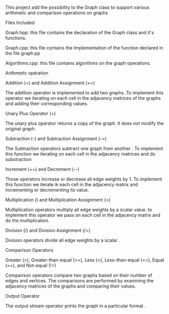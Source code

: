 This project add the possibility to the  Graph class to support various arithmetic and comparison operations on graphs 

Files Included


Graph.hpp: this file  contains the declaration of the Graph class and it's  functions.

Graph.cpp: this file contains the Implementation of the function declared in  the file graph.pp

Algorithms.cpp: this  file contains algorithms on the  graph operations.


Arithmetic opération 

Addition (+) and Addition Assignment (+=)

 The addition operator is implemented to add two graphs .To implement this operator we  iterating on  each cell in the adjacency matrices of the graphs and adding their corresponding values.

Unary Plus Operator (+)

 The unary plus operator returns a copy of the graph. It does not modify the original graph.

Subtraction (-) and Subtraction Assignment (-=)

The Subtraction operators subtract one graph from another . To implement this function we iterating on  each cell in the adjacency matrices and do substraction 


Increment (++) and Decrement (--)

Those  operators increase or decrease all edge weights by 1. To implement this function we iterate ik each cell in the adjacency matrix and incrementing or decrementing its value.


Multiplication () and Multiplication Assignment (=)

 Multiplication operators multiply all edge weights by a scalar value. to implement this operator we pass on  each cell in the adjacency matrix and do the multiplication.


Division (/) and Division Assignment (/=)

 Division operators divide all edge weights by a scalar . 

Comparison Operators


Greater (>), Greater-than-equal (>=), Less (<), Less-than-equal (<=), Equal (==), and Not-equal (!=)

 Comparison operators compare two graphs based on their number of edges and vertices. The comparisons are performed by examining the adjacency matrices of the graphs and comparing their values.



Output Operator

 The output stream operator prints the graph in a particular format .
